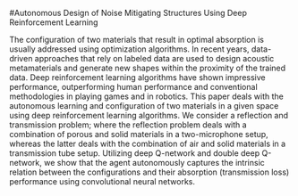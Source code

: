 #Autonomous Design of Noise Mitigating Structures Using Deep Reinforcement Learning

The configuration of two materials that result in optimal absorption is usually addressed using optimization algorithms. 
In recent years, data-driven approaches that rely on labeled data are used to design acoustic metamaterials and generate new shapes within the proximity of the trained data. 
Deep reinforcement learning algorithms have shown impressive performance, outperforming human performance and conventional methodologies in playing games and in robotics. 
This paper deals with the autonomous learning and configuration of two materials in a given space using deep reinforcement learning algorithms. 
We consider a reflection and transmission problem; where the reflection problem deals with a combination of porous and solid materials in a two-microphone setup, whereas the latter deals with the combination of air and solid materials in a transmission tube setup. 
Utilizing deep Q-network and double deep Q-network, we show that the agent autonomously captures the intrinsic relation between the configurations and their absorption (transmission loss) performance using convolutional neural networks.

